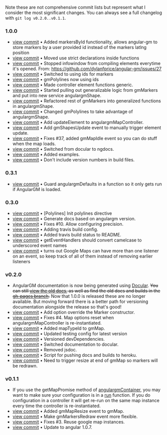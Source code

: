 Note these are not comprehensive commit lists but represent what I consider the
most significant changes. You can always see a full changelog with `git log
v0.2.0..v0.1.1`.

### 1.0.0
+ [view commit](http://github.com/dylanfprice/angular-gm/commit/a4b3ec74ca01cd718f152f9adee6e5dedc0c5045) &bull; Added markersById functionality, allows angular-gm to store markers by a user provided id instead of the markers latlng position 
+ [view commit](http://github.com/dylanfprice/angular-gm/commit/7a0db15159f397c469644a7c0243b3c38c4170dd) &bull; Moved use strict declarations inside functions 
+ [view commit](http://github.com/dylanfprice/angular-gm/commit/f50cb9556d907c7e05a02cf8d1df797f44b41eb8) &bull; Stopped infowindow from compiling elements everytime it's opened. From: https://github.com/dylanfprice/angular-gm/issues/27 
+ [view commit](http://github.com/dylanfprice/angular-gm/commit/a029d50e8687b0551646741d23154f75e72ffadc) &bull; Switched to using ids for markers 
+ [view commit](http://github.com/dylanfprice/angular-gm/commit/424de263fc8de15e9c79aea168f69e42fc2dcb19) &bull; gmPolylines now using ids 
+ [view commit](http://github.com/dylanfprice/angular-gm/commit/17938ff4d240e018c9a5598e560e1532d32cd094) &bull; Made controller element functions generic. 
+ [view commit](http://github.com/dylanfprice/angular-gm/commit/1d8c933d25b3a9ddbc54ebaba221e0dc9c681974) &bull; Started pulling out generalizable logic from gmMarkers and put into new service angulargmShape. 
+ [view commit](http://github.com/dylanfprice/angular-gm/commit/df0e80cd36ed638ba2ba2701c55e22c1f5d55844) &bull; Refactored rest of gmMarkers into generalized functions in angulargmShape. 
+ [view commit](http://github.com/dylanfprice/angular-gm/commit/a43f6a85ba77135bf7ab3cc5c5c5e3e299ab6237) &bull; Changed gmPolylines to take advantage of angulargmShape. 
+ [view commit](http://github.com/dylanfprice/angular-gm/commit/e432593d807c2a444095a19e0e9590e5c988de78) &bull; Add updateElement to angulargmMapController. 
+ [view commit](http://github.com/dylanfprice/angular-gm/commit/32a36bceb5ecaf838b84584e93003162f46ff801) &bull; Add gmShapesUpdate event to manually trigger element update. 
+ [view commit](http://github.com/dylanfprice/angular-gm/commit/a035cf08225f834f855ec74499b959244261d0a4) &bull; Fixes #37, added gmMapIdle event so you can do stuff when the map loads. 
+ [view commit](http://github.com/dylanfprice/angular-gm/commit/281812344353dcff76e484d477a34a138caea9cc) &bull; Switched from docular to ngdocs. 
+ [view commit](http://github.com/dylanfprice/angular-gm/commit/809bbe604a1e870f369c5eacb4b49eb2f601b00f) &bull; Added examples. 
+ [view commit](http://github.com/dylanfprice/angular-gm/commit/2e4bfaf23a68f5ce1c746851e233e40bfc600747) &bull; Don't include version numbers in build files. 

### 0.3.1
+ [view commit](http://github.com/dylanfprice/angular-gm/commit/8a2ee4b274e4d091e008ae3f5691331748707dbd) &bull; Guard angulargmDefaults in a function so it only gets run if AngularGM is loaded. 

### 0.3.0
+ [view commit](http://github.com/dylanfprice/angular-gm/commit/69d79899f5da13d5c7c00da4e64efdce775ff2d6) &bull; [Polylines] Init polylines directive 
+ [view commit](http://github.com/dylanfprice/angular-gm/commit/39da12fd0eb1dccb4554b8b4c7704b128f0b3a76) &bull; Generate docs based on angulargm version. 
+ [view commit](http://github.com/dylanfprice/angular-gm/commit/aca653b9a32482a3b8e21a784f24db729ef6c1c9) &bull; Fixes #10. Allow configuring precision. 
+ [view commit](http://github.com/dylanfprice/angular-gm/commit/db2ff045737dff0a085b6d8e5a34d80daaad0ada) &bull; Adding travis build config. 
+ [view commit](http://github.com/dylanfprice/angular-gm/commit/76ae49c6031e745707902b98364aa1392296f0d1) &bull; Added travis build status to README. 
+ [view commit](http://github.com/dylanfprice/angular-gm/commit/0abe30e34d4c748cefb44e09520d1f2c663bbbd9) &bull; getEventHandlers should convert camelcase to underscored event names 
+ [view commit](http://github.com/dylanfprice/angular-gm/commit/eaf1f217b640d3ab7c103d6f17e8c5e8b74bbfa5) &bull; turns out Google Maps can have more than one listener on an event, so keep track of all of them instead of removing earlier listeners 

### v0.2.0
+ AngularGM documentation is now being generated using [Docular](http://grunt-docular.com/). ~~You can still [view the old docs](http://dylanfprice.github.io/angular-gm/docs/), as well as find the old docs and builds in the [gh-pages branch](https://github.com/dylanfprice/angular-gm/tree/gh-pages).~~ Now that 1.0.0 is released these are no longer available. But moving forward there is a better path for versioning documentation alongside the release so that's good!
+ [view commit](http://github.com/dylanfprice/angular-gm/commit/06cb6c21fa8b5753e53ff3209bf37f770a3e14a9) &bull; Add option override the Marker constructor. 
+ [view commit](http://github.com/dylanfprice/angular-gm/commit/f0d44debaae2c3f1231f54480a4b3840c392399f) &bull; Fixes #4. Map options reset when angulargmMapController is re-instantiated. 
+ [view commit](http://github.com/dylanfprice/angular-gm/commit/3979163640fbc0bdca37764ff8f786c612ef5509) &bull; Added mapTypeId to gmMap. 
+ [view commit](http://github.com/dylanfprice/angular-gm/commit/e34b216202507116c6123f7c86e866104f622111) &bull; Updated testing config for latest version 
+ [view commit](http://github.com/dylanfprice/angular-gm/commit/d9fa914ca80486cac0231a116f2b85885745a266) &bull; Versioned devDependencies. 
+ [view commit](http://github.com/dylanfprice/angular-gm/commit/bdf6de3a1df8fc77ce9dd5f9e4daee6db58be37e) &bull; Switched documentation to docular. 
+ [view commit](http://github.com/dylanfprice/angular-gm/commit/8cb84094fd77da8e71ccd31b2575911887086cff) &bull; Removed jsdoc. 
+ [view commit](http://github.com/dylanfprice/angular-gm/commit/f5c79cfa370c8269a74009be84f73bb4961ab844) &bull; Script for pushing docs and builds to heroku. 
+ [view commit](http://github.com/dylanfprice/angular-gm/commit/505a6c777fff2199f53f0b2a4a6e4d15d2471cc7) &bull; Need to trigger resize at end of gmMap so markers will be redrawn. 

### v0.1.1
+ If you use the getMapPromise method of [angulargmContainer](http://dylanfprice.github.io/angular-gm/docs/module-angulargmContainer.html), you may want to make sure your configuration is in a [run](http://docs.angularjs.org/api/angular.Module#run) function. If you do configuration in a controller it will get re-run on the same map instance every time the controller is re-instantiated.
+ [view commit](http://github.com/dylanfprice/angular-gm/commit/a715cd14a44519d5f7473ee0d485781b9ca1c46b) &bull; Added gmMapResize event to gmMap. 
+ [view commit](http://github.com/dylanfprice/angular-gm/commit/4736ba9abd741f17333d60285f047bb380a2cc75) &bull; Make gmMarkersRedraw event more flexible. 
+ [view commit](http://github.com/dylanfprice/angular-gm/commit/bf97b1c4f99d2f7f88998e1bb6d0c512e687775b) &bull; Fixes #3. Reuse google map instances. 
+ [view commit](http://github.com/dylanfprice/angular-gm/commit/03ab919f6e00ef9b5eb033202b7f2183ce944b79) &bull; Update to angular 1.0.7. 

